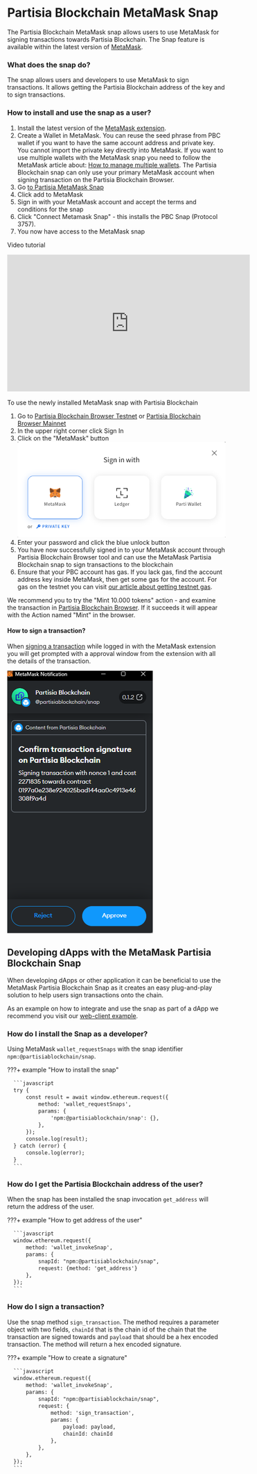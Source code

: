 # Partisia Blockchain MetaMask Snap

The Partisia Blockchain MetaMask snap allows users to use MetaMask for signing transactions towards
Partisia Blockchain. The Snap feature is available within the latest version of [MetaMask](https://metamask.io/).

### What does the snap do?

The snap allows users and developers to use MetaMask to sign transactions. It allows getting the Partisia
Blockchain address of the key and to sign transactions.

### How to install and use the snap as a user?

1. Install the latest version of the [MetaMask extension](https://metamask.io/download/).
2. Create a Wallet in MetaMask. You can reuse the seed phrase from PBC wallet if you want to have the same account
   address and private key. You cannot import the private key directly into MetaMask. If you want to use multiple
   wallets with the MetaMask snap you need to follow the MetaMask article
   about: [How to manage multiple wallets](https://support.metamask.io/hc/en-us/articles/12174759849371#h_01GQ58M3T5NQ19NYWTQ1C1XS2M).
   The Partisia Blockchain snap can only use your primary
   MetaMask account when signing transaction on the Partisia Blockchain Browser.
3. Go [to Partisia MetaMask Snap](https://snaps.metamask.io/snap/npm/partisiablockchain/snap/)
4. Click add to MetaMask
5. Sign in with your MetaMask account and accept the terms and conditions for the snap
6. Click "Connect Metamask Snap" - this installs the PBC Snap (Protocol 3757).
7. You now have access to the MetaMask snap

Video tutorial
<iframe width="560" height="315" src="https://www.youtube.com/embed/cdMVVQmyASU?si=u93J9vvArpPhxJgg" title="YouTube video player" frameborder="0" allow="accelerometer; autoplay; clipboard-write; encrypted-media; gyroscope; picture-in-picture; web-share" allowfullscreen></iframe>

To use the newly installed MetaMask snap with Partisia Blockchain

1. Go to [Partisia Blockchain Browser Testnet](https://browser.testnet.partisiablockchain.com/)
   or [Partisia Blockchain Browser Mainnet](https://browser.partisiablockchain.com/)
2. In the upper right corner click Sign In
3. Click on the "MetaMask" button <br> ![img.png](../img/metamask-snap-integration-00.png)<br>
4. Enter your password and click the blue unlock button
5. You have now successfully signed in to your MetaMask account through Partisia Blockchain Browser tool and can use the
   MetaMask Partisia Blockchain snap to sign transactions to the blockchain
6. Ensure that your PBC account has gas. If you lack gas, find the account address key inside MetaMask, then get some
   gas for the account. For gas on the testnet you can
   visit [our article about getting testnet gas](../access-and-use-the-testnet.md).

We recommend you to try the "Mint 10.000 tokens" action - and examine the transaction
in [Partisia Blockchain Browser](https://browser.testnet.partisiablockchain.com/transactions). If it succeeds it will
appear with the Action named "Mint" in the browser.

#### How to sign a transaction?

When [signing a transaction](../compile-and-deploy-contracts.md) while logged in with the MetaMask extension you will
get prompted with a approval window from the extension with all the details of the transaction.

![img.png](../img/metamask-snap-integration-01.png)

## Developing dApps with the MetaMask Partisia Blockchain Snap

When developing dApps or other application it can be beneficial to use the MetaMask Partisia Blockchain Snap as it
creates an easy plug-and-play solution to help users sign transactions onto the chain.

As an example on how to integrate and use the snap as part of a dApp we recommend you visit
our [web-client example](https://gitlab.com/partisiablockchain/language/example-web-client).

### How do I install the Snap as a developer?

Using MetaMask `wallet_requestSnaps` with the snap
identifier `npm:@partisiablockchain/snap`.

???+ example "How to install the snap"

      ```javascript
      try {
          const result = await window.ethereum.request({
              method: 'wallet_requestSnaps',
              params: {
                  'npm:@partisiablockchain/snap': {},
              },
          });
          console.log(result);
      } catch (error) {
          console.log(error);
      }
      ```

### How do I get the Partisia Blockchain address of the user?

When the snap has been installed the snap invocation `get_address` will return the address of the user.

???+ example "How to get address of the user"

      ```javascript
      window.ethereum.request({
          method: 'wallet_invokeSnap',
          params: {
              snapId: "npm:@partisiablockchain/snap",
              request: {method: 'get_address'}
          },
      });
      ```

### How do I sign a transaction?

Use the snap method `sign_transaction`. The method requires a parameter object with two fields, `chainId` that is the
chain id of the chain that the transaction
are signed towards and `payload` that
should be a hex encoded transaction. The method will return a hex encoded signature.

???+ example "How to create a signature"

      ```javascript
      window.ethereum.request({
          method: 'wallet_invokeSnap',
          params: {
              snapId: "npm:@partisiablockchain/snap",
              request: {
                  method: 'sign_transaction',
                  params: {
                      payload: payload,
                      chainId: chainId
                  },
              },
          },
      });
      ```

